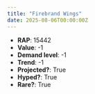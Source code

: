 ```yaml
---
title: "Firebrand Wings"
date: 2025-08-06T00:00:00Z
---
```

- **RAP**: 15442
- **Value**: -1
- **Demand level**: -1
- **Trend**: -1
- **Projected?**: True
- **Hyped?**: True
- **Rare?**: True
